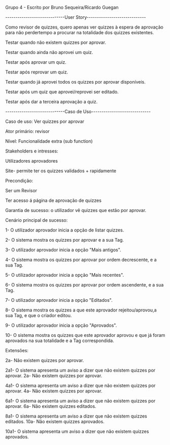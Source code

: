 Grupo 4 - Escrito por Bruno Sequeira/Ricardo Guegan

-----------------------------User Story-----------------------------

Como revisor de quizzes, quero apenas ver quizzes à espera de aprovação para não perdertempo a procurar na totalidade dos quizzes existentes.

Testar quando não existem quizzes por aprovar.

Testar quando ainda não aprovei um quiz.

Testar após aprovar um quiz.

Testar após reprovar um quiz.

Testar quando já aprovei todos os quizzes por aprovar disponíveis.

Testar após um quiz que aprovei/reprovei ser editado.

Testar após dar a terceira aprovação a quiz.

-----------------------------Caso de Uso-----------------------------

Caso de uso: Ver quizzes por aprovar

Ator primário: revisor

Nível: Funcionalidade extra (sub function)

Stakeholders e intresses:

Utilizadores aprovadores

Site- permite ter os quizzes validados + rapidamente

Precondição:

Ser um Revisor

Ter acesso á página de aprovação de quizzes

Garantia de sucesso: o utilizador vê quizzes que estão por aprovar.

Cenário principal de sucesso:

1- O utilizador aprovador inicia a opção de listar quizzes.

2- O sistema mostra os quizzes por aprovar e a sua Tag.

3- O utilizador aprovador inicia a opção "Mais antigos".

4- O sistema mostra os quizzes por aprovar por ordem decrescente, e a sua Tag.

5- O utilizador aprovador inicia a opção "Mais recentes".

6- O sistema mostra os quizzes por aprovar por ordem ascendente, e a sua Tag.

7- O utilizador aprovador inicia a opção "Editados".

8- O sistema mostra os quizzes a que este aprovador rejeitou/aprovou,a sua Tag, e que o criador editou.

9- O utilizador aprovador inicia a opção "Aprovados".

10- O sistema mostra os quizzes que este aprovador aprovou e que já foram aprovados na sua totalidade e a Tag correspondida.

Extensões:

2a- Não existem quizzes por aprovar.

2a1- O sistema apresenta um aviso a dizer que não existem quizzes por aprovar.
2a- Não existem quizzes por aprovar.

4a1- O sistema apresenta um aviso a dizer que não existem quizzes por aprovar.
4a- Não existem quizzes por aprovar.

6a1- O sistema apresenta um aviso a dizer que não existem quizzes por aprovar.
6a- Não existem quizzes editados.

8a1- O sistema apresenta um aviso a dizer que não existem quizzes editados.
10a- Não existem quizzes aprovados.

10a1- O sistema apresenta um aviso a dizer que não existem quizzes aprovados.

